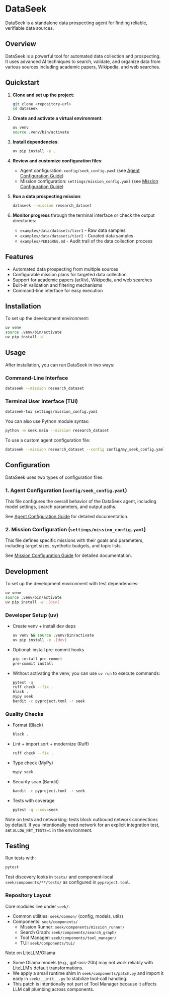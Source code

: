 # DataSeek

DataSeek is a standalone data prospecting agent for finding reliable, verifiable data sources.

## Overview

DataSeek is a powerful tool for automated data collection and prospecting. It uses advanced AI techniques to search, validate, and organize data from various sources including academic papers, Wikipedia, and web searches.

## Quickstart

1. **Clone and set up the project**:
   ```bash
   git clone <repository-url>
   cd dataseek
   ```

2. **Create and activate a virtual environment**:
   ```bash
   uv venv
   source .venv/bin/activate
   ```

3. **Install dependencies**:
   ```bash
   uv pip install -e .
   ```

4. **Review and customize configuration files**:
   - Agent configuration: `config/seek_config.yaml` (see [Agent Configuration Guide](docs/guides/seek_config_guide.md))
   - Mission configuration: `settings/mission_config.yaml` (see [Mission Configuration Guide](docs/guides/data-seek-agent.md))

5. **Run a data prospecting mission**:
   ```bash
   dataseek --mission research_dataset
   ```

6. **Monitor progress** through the terminal interface or check the output directories:
   - `examples/data/datasets/tier1` - Raw data samples
   - `examples/data/datasets/tier2` - Curated data samples
   - `examples/PEDIGREE.md` - Audit trail of the data collection process

## Features

- Automated data prospecting from multiple sources
- Configurable mission plans for targeted data collection
- Support for academic papers (arXiv), Wikipedia, and web searches
- Built-in validation and filtering mechanisms
- Command-line interface for easy execution

## Installation

To set up the development environment:

```bash
uv venv
source .venv/bin/activate
uv pip install -e .
```

## Usage

After installation, you can run DataSeek in two ways:

### Command-Line Interface
```bash
dataseek --mission research_dataset
```

### Terminal User Interface (TUI)
```bash
dataseek-tui settings/mission_config.yaml
```

You can also use Python module syntax:

```bash
python -m seek.main --mission research_dataset
```

To use a custom agent configuration file:

```bash
dataseek --mission research_dataset --config config/my_seek_config.yaml
```

## Configuration

DataSeek uses two types of configuration files:

### 1. Agent Configuration (`config/seek_config.yaml`)

This file configures the overall behavior of the DataSeek agent, including model settings, search parameters, and output paths. 

See [Agent Configuration Guide](docs/guides/seek_config_guide.md) for detailed documentation.

### 2. Mission Configuration (`settings/mission_config.yaml`)

This file defines specific missions with their goals and parameters, including target sizes, synthetic budgets, and topic lists.

See [Mission Configuration Guide](docs/guides/data-seek-agent.md) for detailed documentation.

## Development

To set up the development environment with test dependencies:

```bash
uv venv
source .venv/bin/activate
uv pip install -e .[dev]
```

### Developer Setup (uv)

- Create venv + install dev deps
  ```bash
  uv venv && source .venv/bin/activate
  uv pip install -e .[dev]
  ```

- Optional: install pre-commit hooks
  ```bash
  pip install pre-commit
  pre-commit install
  ```

- Without activating the venv, you can use `uv run` to execute commands:
  ```bash
  pytest -q
  ruff check --fix .
  black .
  mypy seek
  bandit -c pyproject.toml -r seek
  ```

### Quality Checks

- Format (Black)
  ```bash
  black .
  ```

- Lint + import sort + modernize (Ruff)
  ```bash
  ruff check --fix .
  ```

- Type check (MyPy)
  ```bash
  mypy seek
  ```

- Security scan (Bandit)
  ```bash
  bandit -c pyproject.toml -r seek
  ```

- Tests with coverage
  ```bash
  pytest -q --cov=seek
  ```

Note on tests and networking: tests block outbound network connections by default. If you intentionally need network for an explicit integration test, set `ALLOW_NET_TESTS=1` in the environment.

## Testing

Run tests with:

```bash
pytest
```

Test discovery looks in `tests/` and component-local `seek/components/**/tests/` as configured in `pyproject.toml`.

### Repository Layout

Core modules live under `seek/`:
- Common utilities: `seek/common/` (config, models, utils)
- Components: `seek/components/`
  - Mission Runner: `seek/components/mission_runner/`
  - Search Graph: `seek/components/search_graph/`
  - Tool Manager: `seek/components/tool_manager/`
  - TUI: `seek/components/tui/`

Note on LiteLLM/Ollama
- Some Ollama models (e.g., gpt-oss-20b) may not work reliably with LiteLLM’s default transformations.
- We apply a small runtime shim in `seek/components/patch.py` and import it early in `seek/__init__.py` to stabilize tool-call handling.
- This patch is intentionally not part of Tool Manager because it affects LLM call plumbing across components.
